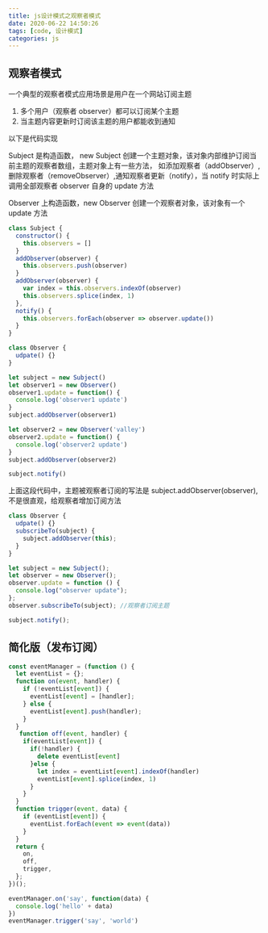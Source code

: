 ```yaml
---
title: js设计模式之观察者模式
date: 2020-06-22 14:50:26
tags: [code, 设计模式]
categories: js
---
```


## 观察者模式

一个典型的观察者模式应用场景是用户在一个网站订阅主题

1. 多个用户（观察者 observer）都可以订阅某个主题
2. 当主题内容更新时订阅该主题的用户都能收到通知

以下是代码实现

Subject 是构造函数， new Subject 创建一个主题对象，该对象内部维护订阅当前主题的观察者数组，主题对象上有一些方法，
如添加观察者（addObserver）,删除观察者（removeObserver）,通知观察者更新（notify），当 notify 时实际上调用全部观察者 observer 自身的 update 方法

Observer 上构造函数，new Observer 创建一个观察者对象，该对象有一个 update 方法

```js
class Subject {
  constructor() {
    this.observers = []
  }
  addObserver(observer) {
    this.observers.push(observer)
  }
  addObserver(observer) {
    var index = this.observers.indexOf(observer)
    this.observers.splice(index, 1)
  },
  notify() {
    this.observers.forEach(observer => observer.update())
  }
}

class Observer {
  udpate() {}
}

let subject = new Subject()
let observer1 = new Observer()
observer1.update = function() {
  console.log('observer1 update')
}
subject.addObserver(observer1)

let observer2 = new Observer('valley')
observer2.update = function() {
  console.log('observer2 update')
}
subject.addObserver(observer2)

subject.notify()
```

上面这段代码中，主题被观察者订阅的写法是 subject.addObserver(observer), 不是很直观，给观察者增加订阅方法

```js
class Observer {
  udpate() {}
  subscribeTo(subject) {
    subject.addObserver(this);
  }
}

let subject = new Subject();
let observer = new Observer();
observer.update = function () {
  console.log("observer update");
};
observer.subscribeTo(subject); //观察者订阅主题

subject.notify();
```

## 简化版（发布订阅）

```js
const eventManager = (function () {
  let eventList = {};
  function on(event, handler) {
    if (!eventList[event]) {
      eventList[event] = [handler];
    } else {
      eventList[event].push(handler);
    }
  }
   function off(event, handler) {
    if(eventList[event]) {
      if(!handler) {
        delete eventList[event]
      }else {
        let index = eventList[event].indexOf(handler)
        eventList[event].splice(index, 1)
      }
    }
  }
  function trigger(event, data) {
    if (eventList[event]) {
      eventList.forEach(event => event(data))
    }
  }
  return {
    on,
    off,
    trigger,
  };
})();

eventManager.on('say', function(data) {
  console.log('hello' + data)
})
eventManager.trigger('say', 'world')
```
